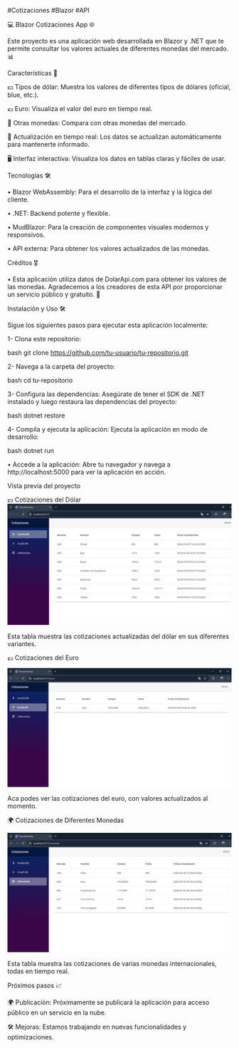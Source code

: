 #Cotizaciones #Blazor #API

💻 Blazor Cotizaciones App 🌐

Este proyecto es una aplicación web desarrollada en Blazor y .NET que te permite consultar los valores actuales de diferentes monedas del mercado. 📊



Características 🚀

💵 Tipos de dólar: Muestra los valores de diferentes tipos de dólares (oficial, blue, etc.).

💶 Euro: Visualiza el valor del euro en tiempo real.

💱 Otras monedas: Compara con otras monedas del mercado.

📅 Actualización en tiempo real: Los datos se actualizan automáticamente para mantenerte informado.

🖥️ Interfaz interactiva: Visualiza los datos en tablas claras y fáciles de usar.




Tecnologías 🛠️

 • Blazor WebAssembly: Para el desarrollo de la interfaz y la lógica del cliente.

 • .NET: Backend potente y flexible.

 • MudBlazor: Para la creación de componentes visuales modernos y responsivos.

 • API externa: Para obtener los valores actualizados de las monedas.




Créditos 🎖️

 • Esta aplicación utiliza datos de DolarApi.com para obtener los valores de las monedas. Agradecemos a los creadores de esta API por proporcionar un servicio público y gratuito. 🙌



Instalación y Uso 🛠️

Sigue los siguientes pasos para ejecutar esta aplicación localmente:

1- Clona este repositorio:

bash
git clone https://github.com/tu-usuario/tu-repositorio.git


2- Navega a la carpeta del proyecto:

bash
cd tu-repositorio

3- Configura las dependencias: Asegúrate de tener el SDK de .NET instalado y luego restaura las dependencias del proyecto:

bash
dotnet restore

4- Compila y ejecuta la aplicación: Ejecuta la aplicación en modo de desarrollo:

bash
dotnet run

 • Accede a la aplicación: Abre tu navegador y navega a http://localhost:5000 para ver la aplicación en acción.


Vista previa del proyecto

💵 Cotizaciones del Dólar
![Cotizaciones del Dólar](./BlazorDolarApp/Images/Dolares-blazor-app.png)

Esta tabla muestra las cotizaciones actualizadas del dólar en sus diferentes variantes.


💶 Cotizaciones del Euro

![Cotizaciones del Euro](./BlazorDolarApp/Images/Euro-blazor-app.png)

Aca podes ver las cotizaciones del euro, con valores actualizados al momento.


🌍 Cotizaciones de Diferentes Monedas

![Cotizaciones de Diferentes Monedas](./BlazorDolarApp/Images/Monedas-blazor-app.png)

Esta tabla muestra las cotizaciones de varias monedas internacionales, todas en tiempo real.



Próximos pasos 📈

🌍 Publicación: Próximamente se publicará la aplicación para acceso público en un servicio en la nube.

🛠️ Mejoras: Estamos trabajando en nuevas funcionalidades y optimizaciones.
